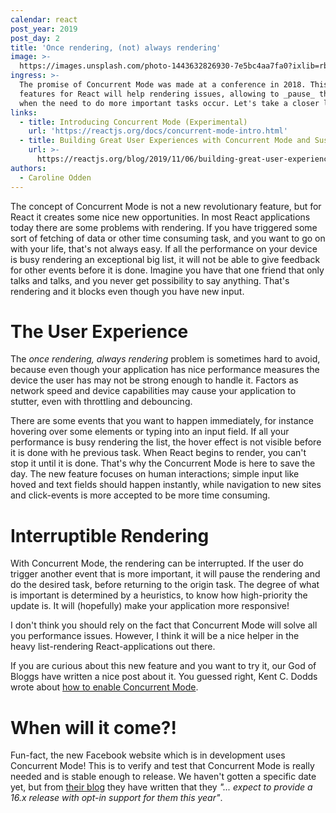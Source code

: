 ```yaml
---
calendar: react
post_year: 2019
post_day: 2
title: 'Once rendering, (not) always rendering'
image: >-
  https://images.unsplash.com/photo-1443632826930-7e5bc4aa7fa0?ixlib=rb-1.2.1&ixid=eyJhcHBfaWQiOjEyMDd9&auto=format&fit=crop&w=2250&q=80
ingress: >-
  The promise of Concurrent Mode was made at a conference in 2018. This new
  features for React will help rendering issues, allowing to _pause_ the render
  when the need to do more important tasks occur. Let's take a closer look!
links:
  - title: Introducing Concurrent Mode (Experimental)
    url: 'https://reactjs.org/docs/concurrent-mode-intro.html'
  - title: Building Great User Experiences with Concurrent Mode and Suspense
    url: >-
      https://reactjs.org/blog/2019/11/06/building-great-user-experiences-with-concurrent-mode-and-suspense.html
authors:
  - Caroline Odden
---
```

The concept of Concurrent Mode is not a new revolutionary feature, but for React it creates some nice new opportunities. In most React applications today there are some problems with rendering. If you have triggered some sort of fetching of data or other time consuming task, and you want to go on with your life, that's not always easy. If all the performance on your device is busy rendering an exceptional big list, it will not be able to give feedback for other events before it is done. Imagine you have that one friend that only talks and talks, and you never get possibility to say anything. That's rendering and it blocks even though you have new input.

# The User Experience

The _once rendering, always rendering_ problem is sometimes hard to avoid, because even though your application has nice performance measures the device the user has may not be strong enough to handle it. Factors as network speed and device capabilities may cause your application to stutter, even with throttling and debouncing.

There are some events that you want to happen immediately, for instance hovering over some elements or typing into an input field. If all your performance is busy rendering the list, the hover effect is not visible before it is done with he previous task. When React begins to render, you can't stop it until it is done. That's why the Concurrent Mode is here to save the day. The new feature focuses on human interactions; simple input like hoved and text fields should happen instantly, while navigation to new sites and click-events is more accepted to be more time consuming.

# Interruptible Rendering

With Concurrent Mode, the rendering can be interrupted. If the user do trigger another event that is more important, it will pause the rendering and do the desired task, before returning to the origin task. The degree of what is important is determined by a heuristics, to know how high-priority the update is. It will (hopefully) make your application more responsive!

I don't think you should rely on the fact that Concurrent Mode will solve all you performance issues. However, I think it will be a nice helper in the heavy list-rendering React-applications out there.

If you are curious about this new feature and you want to try it, our God of Bloggs have written a nice post about it. You guessed right, Kent C. Dodds wrote about [how to enable Concurrent Mode](https://kentcdodds.com/blog/how-to-enable-react-concurrent-mode).

# When will it come?!

Fun-fact, the new Facebook website which is in development uses Concurrent Mode! This  is to verify and test that Concurrent Mode is really needed and is stable enough to release. We haven't gotten a specific date yet, but from [their blog](https://reactjs.org/blog/2019/08/08/react-v16.9.0.html) they have written that they _"... expect to provide a 16.x release with opt-in support for them this year"_.
